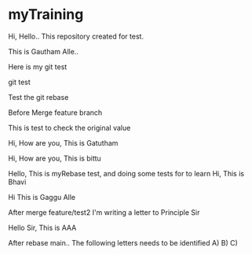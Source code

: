 # myTraining

Hi, Hello.. This repository created for test.

This is Gautham Alle..

Here is my git test

git test

Test the git rebase

Before Merge feature branch

This is test to check the original value

Hi, How are you, This is Gatutham


Hi, How are you, This is bittu


Hello, This is myRebase test, and doing some tests for to learn
Hi, This is Bhavi

Hi This is Gaggu Alle

After merge feature/test2
I'm writing a letter to Principle Sir



Hello Sir, This is AAA

After rebase main..
The following letters needs to be identified
A)
B)
C)
